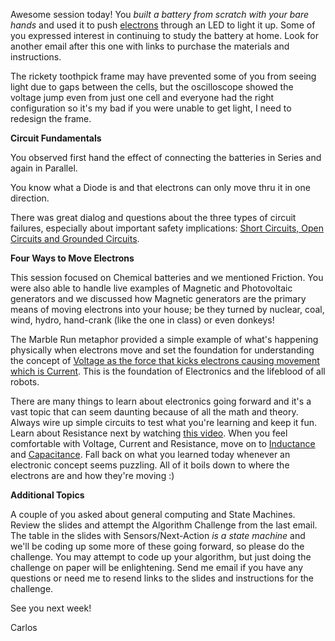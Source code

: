 Awesome session today!  You *built a battery from scratch with your bare hands* and used it to push [electrons](https://youtu.be/0fKBhvDjuy0?t=351)
through an LED to light it up.  Some of you expressed interest in
continuing to study the battery at home.  Look for another email after this
one with links to purchase the materials and instructions.

The rickety toothpick frame may have prevented some of you from seeing
light due to gaps between the cells, but the oscilloscope showed the
voltage jump even from just one cell and everyone had the right
configuration so it's my bad if you were unable to get light, I need to
redesign the frame.

**Circuit Fundamentals**

You observed first hand the effect of connecting the batteries in Series
and again in Parallel.

You know what a Diode is and that electrons can only move thru it in one
direction.

There was great dialog and questions about the three types of circuit
failures, especially about important safety implications: [Short Circuits, Open Circuits and Grounded Circuits](https://youtu.be/3hyMggzguwY?t=93).

**Four Ways to Move Electrons**

This session focused on Chemical batteries and we mentioned Friction.  You
were also able to handle live examples of Magnetic and Photovoltaic
generators and we discussed how Magnetic generators are the primary means
of moving electrons into your house; be they turned by nuclear, coal, wind,
hydro, hand-crank (like the one in class) or even donkeys!

The Marble Run metaphor provided a simple example of what's happening
physically when electrons move and set the foundation for understanding the
concept of [Voltage as the force that kicks electrons causing movement which is Current](http://i.imgur.com/p2dDviT.jpg).  This is the foundation of
Electronics and the lifeblood of all robots.

There are many things to learn about electronics going forward and it's a
vast topic that can seem daunting because of all the math and theory.
Always wire up simple circuits to test what you're learning and keep it
fun.  Learn about Resistance next by watching [this video](https://www.youtube.com/watch?v=zYS9kdS56l8).  When you feel comfortable
with Voltage, Current and Resistance, move on to [Inductance](https://www.youtube.com/watch?v=NgwXkUt3XxQ)
and [Capacitance](https://www.youtube.com/watch?v=ic_yEUV7Y3c).  Fall back on what you
learned today whenever an electronic concept seems puzzling.  All of it
boils down to where the electrons are and how they're moving :)

**Additional Topics**

A couple of you asked about general computing and State Machines.  Review
the slides and attempt the Algorithm Challenge from the last email.  The
table in the slides with Sensors/Next-Action *is a state machine* and we'll
be coding up some more of these going forward, so please do the challenge.
You may attempt to code up your algorithm, but just doing the challenge on
paper will be enlightening.  Send me email if you have any questions or
need me to resend links to the slides and instructions for the challenge.

See you next week!

Carlos
